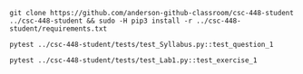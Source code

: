 ``git clone https://github.com/anderson-github-classroom/csc-448-student ../csc-448-student && sudo -H pip3 install -r ../csc-448-student/requirements.txt``

``pytest ../csc-448-student/tests/test_Syllabus.py::test_question_1``

``pytest ../csc-448-student/tests/test_Lab1.py::test_exercise_1``